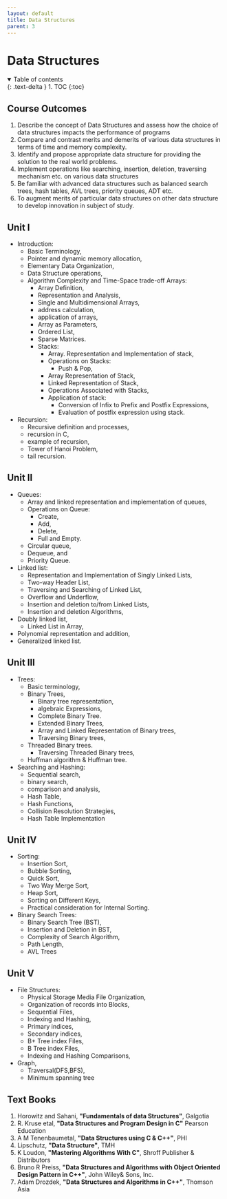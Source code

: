 ```yaml
---
layout: default
title: Data Structures
parent: 3
---
```


# Data Structures

<details open markdown="block">
  <summary>
    Table of contents
  </summary>
  {: .text-delta }
1. TOC
{:toc}
</details>

## Course Outcomes

1. Describe the concept of Data Structures and assess how the choice of 
   data structures impacts the performance of programs
2. Compare and contrast merits and demerits of various data structures 
   in terms of time and memory complexity.
3. Identify and propose appropriate data structure for providing the 
   solution to the real world problems.
4. Implement operations like searching, insertion, deletion,
   traversing mechanism etc. on various data structures
5. Be familiar with advanced data structures such as balanced search
   trees, hash tables, AVL trees, priority queues, ADT etc.
6. To augment merits of particular data structures on other data 
   structure to develop innovation in subject of study.


## Unit I

- Introduction: 
  - Basic Terminology, 
  - Pointer and dynamic memory allocation, 
  - Elementary Data Organization, 
  - Data Structure operations, 
  - Algorithm Complexity and Time-Space trade-off Arrays: 
    - Array Definition, 
    - Representation and Analysis, 
    - Single and Multidimensional Arrays, 
    - address calculation, 
    - application of arrays, 
    - Array as Parameters, 
    - Ordered List, 
    - Sparse Matrices. 
    - Stacks:
      - Array. Representation and Implementation of stack, 
      - Operations on Stacks:
        - Push & Pop, 
      - Array Representation of Stack,
      - Linked Representation of Stack, 
      - Operations Associated with Stacks, 
      - Application of stack: 
        - Conversion of Infix to Prefix and Postfix Expressions, 
        - Evaluation of postfix expression using stack. 
- Recursion: 
  - Recursive definition and processes, 
  - recursion in C,
  - example of recursion, 
  - Tower of Hanoi Problem, 
  - tail recursion.

## Unit II

- Queues: 
  - Array and linked representation and implementation of queues, 
  - Operations on Queue: 
    - Create, 
    - Add, 
    - Delete, 
    - Full and Empty. 
  - Circular queue, 
  - Dequeue, and 
  - Priority Queue.
- Linked list: 
  - Representation and Implementation of Singly Linked Lists, 
  - Two-way Header List, 
  - Traversing and Searching of Linked List, 
  - Overflow and Underflow, 
  - Insertion and deletion to/from Linked Lists, 
  - Insertion and deletion Algorithms, 
- Doubly linked list, 
  - Linked List in Array, 
- Polynomial representation and addition, 
- Generalized linked list.

## Unit III

- Trees:
  - Basic terminology, 
  - Binary Trees, 
    - Binary tree representation, 
    - algebraic Expressions, 
    - Complete Binary Tree. 
    - Extended Binary Trees, 
    - Array and Linked Representation of Binary trees, 
    - Traversing Binary trees,
  - Threaded Binary trees. 
    - Traversing Threaded Binary trees, 
  - Huffman algorithm & Huffman tree.
- Searching and Hashing: 
  - Sequential search, 
  - binary search, 
  - comparison and analysis, 
  - Hash Table, 
  - Hash Functions, 
  - Collision Resolution Strategies, 
  - Hash Table Implementation

## Unit IV

- Sorting: 
  - Insertion Sort, 
  - Bubble Sorting, 
  - Quick Sort, 
  - Two Way Merge Sort, 
  - Heap Sort, 
  - Sorting on Different Keys, 
  - Practical consideration for Internal Sorting.
- Binary Search Trees: 
  - Binary Search Tree (BST), 
  - Insertion and Deletion in BST, 
  - Complexity of Search Algorithm, 
  - Path Length, 
  - AVL Trees

## Unit V

- File Structures: 
  - Physical Storage Media File Organization, 
  - Organization of records into Blocks, 
  - Sequential Files, 
  - Indexing and Hashing, 
  - Primary indices, 
  - Secondary indices, 
  - B+ Tree index Files, 
  - B Tree index Files, 
  - Indexing and Hashing Comparisons, 
- Graph, 
  - Traversal(DFS,BFS),
  - Minimum spanning tree

## Text Books

1. Horowitz and Sahani, 
   **"Fundamentals of data Structures"**, 
   Galgotia
2. R. Kruse etal, 
   **"Data Structures and Program Design in C"** 
   Pearson Education
3. A M Tenenbaumetal, 
   **"Data Structures using C & C++"**, 
   PHI
4. Lipschutz, 
   **"Data Structure"**, 
   TMH
5. K Loudon, 
   **"Mastering Algorithms With C"**, 
   Shroff Publisher & Distributors
6. Bruno R Preiss, 
   **"Data Structures and Algorithms with Object Oriented Design Pattern in C++"**,
   John  Wiley& Sons, Inc.
7. Adam Drozdek, 
   **"Data Structures and Algorithms in C++"**, 
   Thomson Asia